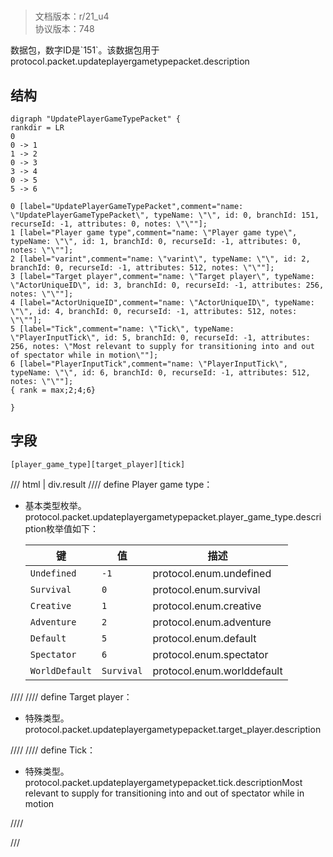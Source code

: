 # <!-- md:samp UpdatePlayerGameTypePacket -->

> 文档版本：r/21_u4<br/>协议版本：748

<!-- md:samp UpdatePlayerGameTypePacket -->数据包，数字ID是`151`。该数据包用于protocol.packet.updateplayergametypepacket.description

## 结构

```viz
digraph "UpdatePlayerGameTypePacket" {
rankdir = LR
0
0 -> 1
1 -> 2
0 -> 3
3 -> 4
0 -> 5
5 -> 6

0 [label="UpdatePlayerGameTypePacket",comment="name: \"UpdatePlayerGameTypePacket\", typeName: \"\", id: 0, branchId: 151, recurseId: -1, attributes: 0, notes: \"\""];
1 [label="Player game type",comment="name: \"Player game type\", typeName: \"\", id: 1, branchId: 0, recurseId: -1, attributes: 0, notes: \"\""];
2 [label="varint",comment="name: \"varint\", typeName: \"\", id: 2, branchId: 0, recurseId: -1, attributes: 512, notes: \"\""];
3 [label="Target player",comment="name: \"Target player\", typeName: \"ActorUniqueID\", id: 3, branchId: 0, recurseId: -1, attributes: 256, notes: \"\""];
4 [label="ActorUniqueID",comment="name: \"ActorUniqueID\", typeName: \"\", id: 4, branchId: 0, recurseId: -1, attributes: 512, notes: \"\""];
5 [label="Tick",comment="name: \"Tick\", typeName: \"PlayerInputTick\", id: 5, branchId: 0, recurseId: -1, attributes: 256, notes: \"Most relevant to supply for transitioning into and out of spectator while in motion\""];
6 [label="PlayerInputTick",comment="name: \"PlayerInputTick\", typeName: \"\", id: 6, branchId: 0, recurseId: -1, attributes: 512, notes: \"\""];
{ rank = max;2;4;6}

}

```

## 字段

```title='UpdatePlayerGameTypePacket'
[player_game_type][target_player][tick]
```

/// html | div.result
//// define
Player game type：<!-- md:samp varint -->

- 基本类型枚举。protocol.packet.updateplayergametypepacket.player_game_type.description枚举值如下：

  |键|值|描述|
  |---|---|---|
  |`Undefined`|`-1`|protocol.enum.undefined|
  |`Survival`|`0`|protocol.enum.survival|
  |`Creative`|`1`|protocol.enum.creative|
  |`Adventure`|`2`|protocol.enum.adventure|
  |`Default`|`5`|protocol.enum.default|
  |`Spectator`|`6`|protocol.enum.spectator|
  |`WorldDefault`|`Survival`|protocol.enum.worlddefault|



////
//// define
Target player：[<!-- md:samp ActorUniqueID -->](../types/actoruniqueid.md)

- 特殊类型。protocol.packet.updateplayergametypepacket.target_player.description


////
//// define
Tick：[<!-- md:samp PlayerInputTick -->](../types/playerinputtick.md)

- 特殊类型。protocol.packet.updateplayergametypepacket.tick.descriptionMost relevant to supply for transitioning into and out of spectator while in motion


////

///

